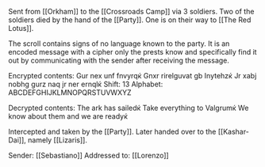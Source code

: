 Sent from [[Orkham]] to the [[Crossroads Camp]] via 3 soldiers. Two of the soldiers died by the hand of the [[Party]]. One is on their way to [[The Red Lotus]].

The scroll contains signs of no language known to the party. It is an encoded message with a cipher only the prests know and specifically find it out by communicating with the sender after receiving the message.

Encrypted contents:
Gur nex unf fnvyrqќ Gnxr rirelguvat gb Inytehzќ Jr xabj nobhg gurz naq jr ner ernqlќ
Shift: 13
Alphabet: ABCDEFGHIJKLMNOPQRSTUVWXYZ

Decrypted contents:
The ark has sailedќ Take everything to Valgrumќ We know about them and we are readyќ

Intercepted and taken by the [[Party]]. Later handed over to the [[Kashar-Dai]], namely [[Lizaris]].

Sender: [[Sebastiano]]
Addressed to: [[Lorenzo]]
